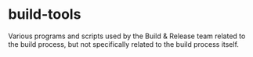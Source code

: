 # build-tools
Various programs and scripts used by the Build &amp; Release team related to the build process, but not specifically related to the build process itself.
